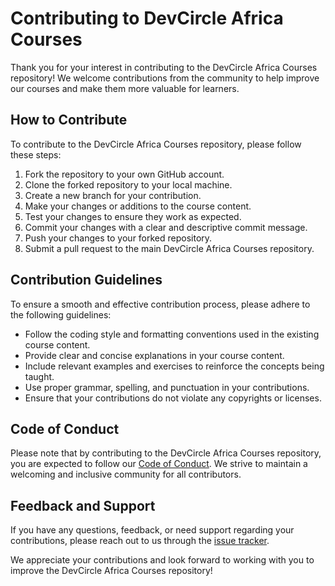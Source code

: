 # Contributing to DevCircle Africa Courses

Thank you for your interest in contributing to the DevCircle Africa Courses repository! We welcome contributions from the community to help improve our courses and make them more valuable for learners.

## How to Contribute

To contribute to the DevCircle Africa Courses repository, please follow these steps:

1. Fork the repository to your own GitHub account.
2. Clone the forked repository to your local machine.
3. Create a new branch for your contribution.
4. Make your changes or additions to the course content.
5. Test your changes to ensure they work as expected.
6. Commit your changes with a clear and descriptive commit message.
7. Push your changes to your forked repository.
8. Submit a pull request to the main DevCircle Africa Courses repository.

## Contribution Guidelines

To ensure a smooth and effective contribution process, please adhere to the following guidelines:

- Follow the coding style and formatting conventions used in the existing course content.
- Provide clear and concise explanations in your course content.
- Include relevant examples and exercises to reinforce the concepts being taught.
- Use proper grammar, spelling, and punctuation in your contributions.
- Ensure that your contributions do not violate any copyrights or licenses.

## Code of Conduct

Please note that by contributing to the DevCircle Africa Courses repository, you are expected to follow our [Code of Conduct](/CODE_OF_CONDUCT.md). We strive to maintain a welcoming and inclusive community for all contributors.

## Feedback and Support

If you have any questions, feedback, or need support regarding your contributions, please reach out to us through the [issue tracker](https://github.com/DevCircleAfrica/Courses/issues).

We appreciate your contributions and look forward to working with you to improve the DevCircle Africa Courses repository!
